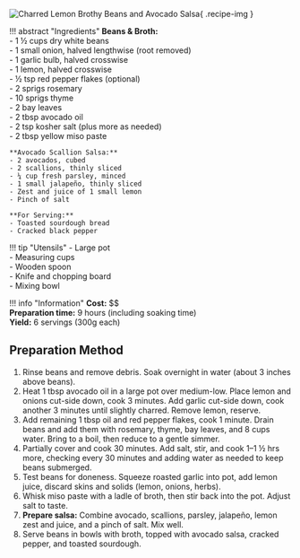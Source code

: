 ![Charred Lemon Brothy Beans and Avocado Salsa](../images/charred-lemon-brothy-beans-and-avocado-salsa.jpg){ .recipe-img }

!!! abstract "Ingredients"
    **Beans & Broth:**  
    - 1 ½ cups dry white beans  
    - 1 small onion, halved lengthwise (root removed)  
    - 1 garlic bulb, halved crosswise  
    - 1 lemon, halved crosswise  
    - ½ tsp red pepper flakes (optional)  
    - 2 sprigs rosemary  
    - 10 sprigs thyme  
    - 2 bay leaves  
    - 2 tbsp avocado oil  
    - 2 tsp kosher salt (plus more as needed)  
    - 2 tbsp yellow miso paste  

    **Avocado Scallion Salsa:**  
    - 2 avocados, cubed  
    - 2 scallions, thinly sliced  
    - ¼ cup fresh parsley, minced  
    - 1 small jalapeño, thinly sliced  
    - Zest and juice of 1 small lemon  
    - Pinch of salt  

    **For Serving:**  
    - Toasted sourdough bread  
    - Cracked black pepper  

!!! tip "Utensils"
    - Large pot  
    - Measuring cups  
    - Wooden spoon  
    - Knife and chopping board  
    - Mixing bowl  

!!! info "Information"
    **Cost:** $$  
    **Preparation time:** 9 hours (including soaking time)  
    **Yield:** 6 servings (300g each)  

## Preparation Method

1. Rinse beans and remove debris. Soak overnight in water (about 3 inches above beans).  
2. Heat 1 tbsp avocado oil in a large pot over medium-low. Place lemon and onions cut-side down, cook 3 minutes. Add garlic cut-side down, cook another 3 minutes until slightly charred. Remove lemon, reserve.  
3. Add remaining 1 tbsp oil and red pepper flakes, cook 1 minute. Drain beans and add them with rosemary, thyme, bay leaves, and 8 cups water. Bring to a boil, then reduce to a gentle simmer.  
4. Partially cover and cook 30 minutes. Add salt, stir, and cook 1–1 ½ hrs more, checking every 30 minutes and adding water as needed to keep beans submerged.  
5. Test beans for doneness. Squeeze roasted garlic into pot, add lemon juice, discard skins and solids (lemon, onions, herbs).  
6. Whisk miso paste with a ladle of broth, then stir back into the pot. Adjust salt to taste.  
7. **Prepare salsa:** Combine avocado, scallions, parsley, jalapeño, lemon zest and juice, and a pinch of salt. Mix well.  
8. Serve beans in bowls with broth, topped with avocado salsa, cracked pepper, and toasted sourdough.  